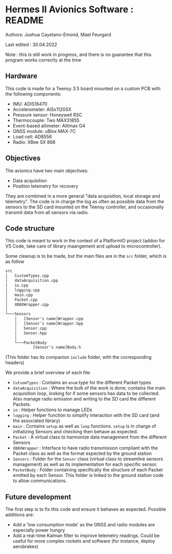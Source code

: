 # Hermes II Avionics Software : README

Authors: Jushua Cayetano-Emond, Mael Feurgard

Last edited : 30.04.2022

Note : this is still work in progress, and there is no guarantee that this program works correctly at the time

## Hardware

This code is made for a Teensy 3.5 board mounted on a custom PCB with the following components:

* IMU: ADIS16470
* Accelerometer: AISx1120SX
* Pressure sensor: Honeywell RSC
* Thermocouple: Two MAX31855
* Event-based altimeter: Alitmax G4
* GNSS module: uBlox MAX-7C
* Load cell: AD8556
* Radio: XBee SX 868

## Objectives

The avionics have two main objectives:

* Data acquisition
* Position telemetry for recovery

They are combined in a more general "data acquisition, local storage and telemetry".
The code is in charge the log as often as possible data from the sensors to the SD card mounted on the Teensy controller,
and occasionally transmit data from all sensors via radio.

## Code structure

This code is meant to work in the context of a PlatformIO project (addon for VS Code, take care of library maangement and upload to microcontroller).

Some cleanup is to be made, but the main files are in the `src` folder, which is as follow

```txt
src
│   CustomTypes.cpp
│   dataAcquisition.cpp
│   io.cpp
│   logging.cpp
│   main.cpp
│   Packet.cpp
│   XB8XWrapper.cpp
│
└───Sensors
    │   [Sensor's name]Wrapper.cpp
    │   [Sensor's name]Wrapper.hpp
    │   Sensor.cpp
    │   Sensor.hpp
    │
    └───PacketBody
            [Sensor's name]Body.h
```

(This folder has its companion `include` folder, with the corresponding headers)

We provide a brief overview of each file:

* `CutsomTypes` : Contains an `enum` type for the different Packet types
* `dataAcquisition` : Where the bulk of the work is done; contains the main acquisition loop, looking for if some sensors has data to be collected. Also manage radio emission and writing to the SD card the different Packets.
* `io` : Helper functions to manage LEDs
* `logging` : Helper function to simplify interaction with the SD card (and the associated library)
* `main` : Contains `setup` as well as `loop` functions. `setup` is in charge of initializing Sensors and checking then behave as expected.
* `Packet` : A virtual class to harmonize data management from the different Sensors
* `XB8XWrapper` : Interface to have radio transmission compliant with the Packet class as well as the format expected by the ground station
* `Sensors` : Folder for the `Sensor` class (virtual class to streamline sensors management) as well as its implementation for each specific sensor.
* `PacketBody` : Folder containing specifically the structure of each Packet emitted by each Sensor. This folder is linked to the ground station code to allow communications.

## Future development

The first step is to fix this code and ensure it behaves as expected. Possible additions are:

* Add a 'low consumption mode' as the GNSS and radio modules are especially power hungry
* Add a real-time Kalman filter to improve telemetry readings. Could be useful for more complex rockets and software (for instance, deploy aerobrakes)
